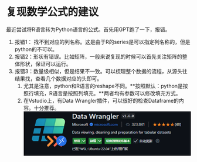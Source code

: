 # 复现数学公式的建议
最近尝试将R语言转为Python语言的公式。首先用GPT跑了一下，报错。
1. 报错1： 找不到对应的列名称。这是由于R的series是可以指定列名称的，但是python的不可以。
2. 报错2：形状有错误。比如矩阵，一般来说复现的时候可以首先关注矩阵的整体形状，保证可以运行。
3. 报错3：数量级相似，但是结果不一致。可以梳理整个数据的流程，从源头往结果找，查看几个数据对应的头即可。
   1. 尤其是注意，python和R语言的reshape不同。**按照默认：python是按照行填充，R语言是按照列填充。**两者均有参数可以修改填充方式。
   2. 在Vstudio上，有Data Wrangler插件，可以很好的检查Dataframe的内容。十分推荐。
![alt text](pics/587cf2b8dd43954604d22d2941508cd.png)
